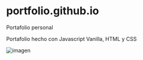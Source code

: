 # portfolio.github.io
Portafolio personal

Portafolio hecho con Javascript Vanilla, HTML y CSS

![imagen](https://user-images.githubusercontent.com/86371102/198854013-5a1b2fbb-d8a3-4ac2-b618-c3a1043d4fe5.png)

